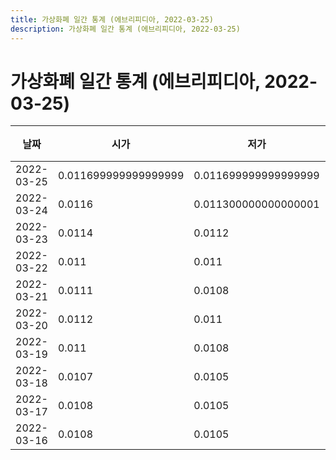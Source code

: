 ```yaml
---
title: 가상화폐 일간 통계 (에브리피디아, 2022-03-25)
description: 가상화폐 일간 통계 (에브리피디아, 2022-03-25)
---
```


가상화폐 일간 통계 (에브리피디아, 2022-03-25)
===

|날짜|시가|저가|고가|종가|비고|
|--|--|--|--|--|--|
|2022-03-25|0.011699999999999999|0.011699999999999999|0.0124|0.011699999999999999|    |
|2022-03-24|0.0116|0.011300000000000001|0.011800000000000001|0.011699999999999999|    |
|2022-03-23|0.0114|0.0112|0.011699999999999999|0.011699999999999999|    |
|2022-03-22|0.011|0.011|0.0115|0.0115|    |
|2022-03-21|0.0111|0.0108|0.011300000000000001|0.011|    |
|2022-03-20|0.0112|0.011|0.0115|0.0111|    |
|2022-03-19|0.011|0.0108|0.0115|0.011300000000000001|    |
|2022-03-18|0.0107|0.0105|0.0112|0.011|    |
|2022-03-17|0.0108|0.0105|0.0109|0.0107|    |
|2022-03-16|0.0108|0.0105|0.011|0.0108|    |
